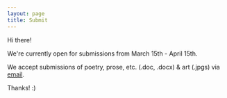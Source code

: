 ```yaml
---
layout: page
title: Submit
---
```


Hi there! 

We're currently open for submissions from March 15th - April 15th. 

We accept submissions of poetry, prose, etc. (.doc, .docx) & art (.jpgs) via [email](mailto:inferiorplanetsjournal@gmail.com).

Thanks! :)
